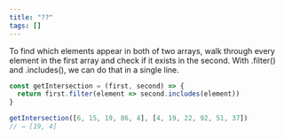 ```yaml
---
title: "??"
tags: []
---
```

To find which elements appear in both of two arrays, walk through every element in the first array and check if it exists in the second. With .filter() and .includes(), we can do that in a single line.

```js
const getIntersection = (first, second) => {
  return first.filter(element => second.includes(element))
}

getIntersection([6, 15, 19, 86, 4], [4, 19, 22, 92, 51, 37])
// ⇒ [19, 4]
```
